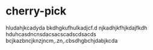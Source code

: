 # cherry-pick
hludahjkcadyda
bkdhgkufhulkadjcf.d
njkadhjkfhjkdajfkdh
hduhcasdncnsdacsacscadscdsacds
bcjkazbncjknzjncm,.zn,.cbsdhgbchjdabjkcda
